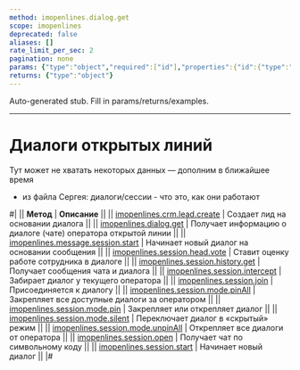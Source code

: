 ```yaml
---
method: imopenlines.dialog.get
scope: imopenlines
deprecated: false
aliases: []
rate_limit_per_sec: 2
pagination: none
params: {"type":"object","required":["id"],"properties":{"id":{"type":"integer"}}}
returns: {"type":"object"}
---
```


Auto-generated stub. Fill in params/returns/examples.

---

# Диалоги открытых линий



Тут может не хватать некоторых данных — дополним в ближайшее время







- из файла Сергея: диалоги/сессии - что это, как они работают






#|
|| **Метод** | **Описание** ||
|| [imopenlines.crm.lead.create](./imopenlines-crm-lead-create.md) | Создает лид на основании диалога ||
|| [imopenlines.dialog.get](./imopenlines-dialog-get.md) | Получает информацию о диалоге (чате) оператора открытой линии ||
|| [imopenlines.message.session.start](./imopenlines-message-session-start.md) | Начинает новый диалог на основании сообщения ||
|| [imopenlines.session.head.vote](./imopenlines-session-head-vote.md) | Ставит оценку работе сотрудника в диалоге ||
|| [imopenlines.session.history.get](./imopenlines-session-history-get.md) | Получает сообщения чата и диалога ||
|| [imopenlines.session.intercept](./imopenlines-session-intercept.md) | Забирает диалог у текущего оператора ||
|| [imopenlines.session.join](./imopenlines-session-join.md) | Присоединяется к диалогу ||
|| [imopenlines.session.mode.pinAll](./imopenlines-session-mode-pin-all.md) | Закрепляет все доступные диалоги за оператором ||
|| [imopenlines.session.mode.pin](./imopenlines-session-mode-pin.md) | Закрепляет или открепляет диалог ||
|| [imopenlines.session.mode.silent](./imopenlines-session-mode-silent.md) | Переключает диалог в «скрытый» режим ||
|| [imopenlines.session.mode.unpinAll](./imopenlines-session-mode-unpin-all.md) | Открепляет все диалоги от оператора ||
|| [imopenlines.session.open](./imopenlines-session-open.md) | Получает чат по символьному коду ||
|| [imopenlines.session.start](./imopenlines-session-start.md) | Начинает новый диалог ||
|#

